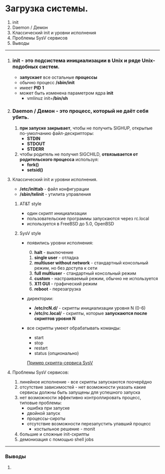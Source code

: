 # Загрузка системы.

1. init
1. Daemon / Демон
1. Классический init и уровни исполнения
1. Проблемы SysV сервисов
1. Выводы


---

1. ### init - это __подсистема инициализации__ в Unix и ряде Unix-подобных систем.
    - __запускает__ все остальные __процессы__
    - обычно процесс __/sbin/init__
    - имеет __PID__ __1__
    - может быть изменена параметром ядра __init__
        - vmlinuz init=__/bin/sh__


1. ### Daemon / Демон - это процесс, который не даёт себя убить.
    1. __при запуске закрывает__, чтобы не получить SIGHUP, открытые по-умолчанию файл-дескрипторы:
        - __STDIN__
        - __STDOUT__
        - __STDERR__
    2. чтобы родитель не получил SIGCHILD, __отвязывается от родительского процесса__ используя:
        - __fork()__
        - __setsid()__


1. Классический init и уровни исполнения.

    - __/etc/inittab__ - файл конфигурации
    - __/sbin/telinit__ - утилита управления

    1. AT&T style
        - один скрипт инициализации
        - пользовательские программы запускаются через rc.local
        - используется в FreeBSD до 5.0, OpenBSD
    
    1. SysV style
        - появились уровни исполнения:

            0. __halt__ - выключение
            0. __single user__ - отладка
            0. __multiuser without network__ - стандартный консольный режим, но без доступа к сети
            0. __full multiuser__ - стандартный консольный режим
            0. __custom__ - настраиваемый режим, обычно не используется
            0. __X11 GUI__ - графический режим
            0. __reboot__ - перезагрузка

        - директории:
            - __/etc/rcN.d/__ - скрипты инициализации уровня N (0-6)
            - __/etc/rc.local/__ - скрипты, которые __запускаются после скриптов уровня N__

        - все скрипты умеют обрабатывать команды:
            - start
            - stop
            - restart
            - status (опционально)
        
            [Пример скрипта-сервиса SysV](8_sysv_service.sh)


1. Проблемы SysV сервисов:
    1. линейное исполнение - все скрипты запускаются поочерёдно
    1. отсутствие зависимостей - нет возможности указать какие сервисы должны быть запущены для успешного запуска
    1. нет возможности эффективно контроллировать процесс, типовые проблемы:
        - ошибка при запуске
        - двойной запуск
        - процессы-сироты
        - отсутствие возможности перезапустить упавший процесс
            - костыльное решение - monit
    1. большие и сложные init-скрипты
    1. демонизация с помощью shell jobs
        


---


### Выводы

1. 